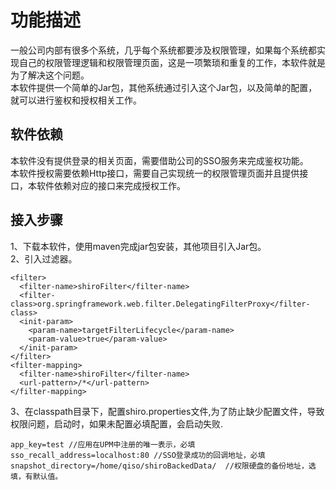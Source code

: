 # 功能描述
一般公司内部有很多个系统，几乎每个系统都要涉及权限管理，如果每个系统都实现自己的权限管理逻辑和权限管理页面，这是一项繁琐和重复的工作，本软件就是为了解决这个问题。   
本软件提供一个简单的Jar包，其他系统通过引入这个Jar包，以及简单的配置，就可以进行鉴权和授权相关工作。  

## 软件依赖  
本软件没有提供登录的相关页面，需要借助公司的SSO服务来完成鉴权功能。  
本软件授权需要依赖Http接口，需要自己实现统一的权限管理页面并且提供接口，本软件依赖对应的接口来完成授权工作。  

## 接入步骤
1、下载本软件，使用maven完成jar包安装，其他项目引入Jar包。  
2、引入过滤器。 
```
<filter>
  <filter-name>shiroFilter</filter-name>
  <filter-class>org.springframework.web.filter.DelegatingFilterProxy</filter-class>
  <init-param>
    <param-name>targetFilterLifecycle</param-name>
    <param-value>true</param-value>
  </init-param>
</filter>
<filter-mapping>
  <filter-name>shiroFilter</filter-name>
  <url-pattern>/*</url-pattern>
</filter-mapping>
```  
3、在classpath目录下，配置shiro.properties文件,为了防止缺少配置文件，导致权限问题，启动时，如果未配置必填配置，会启动失败.  
```    
app_key=test //应用在UPM中注册的唯一表示，必填
sso_recall_address=localhost:80 //SSO登录成功的回调地址，必填
snapshot_directory=/home/qiso/shiroBackedData/  //权限硬盘的备份地址，选填，有默认值。
```
